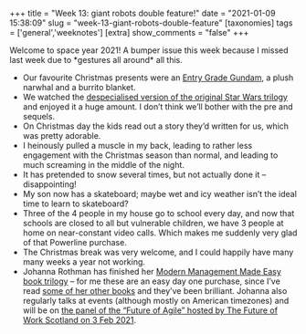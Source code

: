 +++
title = "Week 13: giant robots double feature!"
date = "2021-01-09 15:38:09"
slug = "week-13-giant-robots-double-feature"
[taxonomies]
tags = ['general','weeknotes']
[extra]
show_comments = "false"
+++

Welcome to space year 2021! A bumper issue this week because I missed last week due to \*gestures all around\* all this.

- Our favourite Christmas presents were an [Entry Grade Gundam](https://www.gundammad.co.uk/product.php?productid=19446&page=1), a plush narwhal and a burrito blanket.
- We watched the [despecialised version of the original Star Wars trilogy](https://en.wikipedia.org/wiki/Harmy%27s_Despecialized_Edition) and enjoyed it a huge amount. I don’t think we’ll bother with the pre and sequels.
- On Christmas day the kids read out a story they’d written for us, which was pretty adorable.
- I heinously pulled a muscle in my back, leading to rather less engagement with the Christmas season than normal, and leading to much screaming in the middle of the night.
- It has pretended to snow several times, but not actually done it – disappointing!
- My son now has a skateboard; maybe wet and icy weather isn’t the ideal time to learn to skateboard?
- Three of the 4 people in my house go to school every day, and now that schools are closed to all but vulnerable children, we have 3 people at home on near-constant video calls. Which makes me suddenly very glad of that Powerline purchase.
- The Christmas break was very welcome, and I could happily have many many weeks a year not working.
- Johanna Rothman has finished her [Modern Management Made Easy book trilogy](https://leanpub.com/b/modernmanagementmadeeasy/) – for me these are an easy day one purchase, since I’ve read [some of her other books](https://leanpub.com/u/johannarothman) and they’ve been brilliant. Johanna also regularly talks at events (although mostly on American timezones) and will be on [the panel of the “Future of Agile” hosted by The Future of Work Scotland on 3 Feb 2021](https://www.meetup.com/the-future-of-work-in-Scotland/events/273929043/).
